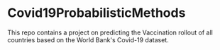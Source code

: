 # Covid19ProbabilisticMethods
This repo contains a project on predicting the Vaccination rollout of all countries based on the World Bank's Covid-19 dataset.
